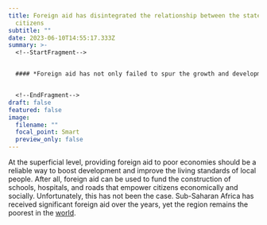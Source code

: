 ```yaml
---
title: Foreign aid has disintegrated the relationship between the state and its
  citizens
subtitle: ""
date: 2023-06-10T14:55:17.333Z
summary: >-
  <!--StartFragment-->


  #### *Foreign aid has not only failed to spur the growth and development in Africa that it initially promised, but it is causing a deterioration of the relationship between governments and their citizens, write Philip Akrofi Atitianti and Samuel Kofi Asiamah.*


  <!--EndFragment-->
draft: false
featured: false
image:
  filename: ""
  focal_point: Smart
  preview_only: false
---
```

<!--StartFragment-->

At the superficial level, providing foreign aid to poor economies should be a reliable way to boost development and improve the living standards of local people. After all, foreign aid can be used to fund the construction of schools, hospitals, and roads that empower citizens economically and socially. Unfortunately, this has not been the case. Sub-Saharan Africa has received significant foreign aid over the years, yet the region remains the poorest in the [world](https://blogs.lse.ac.uk/africaatlse/2023/05/15/foreign-aid-has-disintegrated-the-relationship-between-the-state-and-its-citizens/).

<!--EndFragment-->
